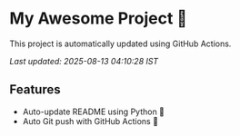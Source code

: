 # My Awesome Project 🚀

This project is automatically updated using GitHub Actions.

_Last updated: 2025-08-13 04:10:28 IST_

## Features
- Auto-update README using Python 🐍
- Auto Git push with GitHub Actions 🤖
